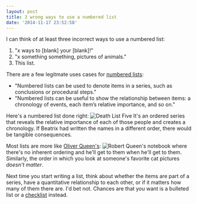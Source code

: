 ```yaml
---
layout: post
title: 3 wrong ways to use a numbered list
date: '2014-11-17 23:52:58'
---
```


<p style="margin-bottom: 0.5em;">I can think of at least three incorrect ways to use a numbered list:</p>

1. "x ways to [blank] your [blank]!"
1. "x something something, pictures of animals."
1. This list.

<p style="margin-bottom: 0.5em;">There are a few legitmate uses cases for <a href="http://blog.apastyle.org/apastyle/2010/03/lists-part-5-bulleted-lists.html">numbered lists</a>:</p>

* "Numbered lists can be used to denote items in a series, such as conclusions or procedural steps."
* "Numbered lists can be useful to show the relationship between items: a chronology of events, each item’s relative importance, and so on."

Here's a numbered list done right:
<img src="https://dl.dropboxusercontent.com/u/31565886/blog-cahrehn/death-list-five.jpg" title="Death List Five"/>
It's an ordered series that reveals the relative importance of each of those people and creates a chronology. If Beatrix had written the names in a different order, there would be tangible consequences.

Most lists are more like [Oliver Queen's](http://arrow.wikia.com/wiki/The_List):
<img src="https://dl.dropboxusercontent.com/u/31565886/blog-cahrehn/arrow-list.png" title="Robert Queen's notebook" />
where there's no inherent ordering and he'll get to them when he'll get to them. Similarly, the order in which you look at someone's favorite cat pictures _doesn't matter_.

Next time you start writing a list, think about whether the items are part of a series, have a quantitative relationship to each other, or if it matters how many of them there are. I'd bet not. Chances are that you want is a bulleted list or a [checklist](https://www.youtube.com/watch?v=F5qqfsQGYus) instead.
